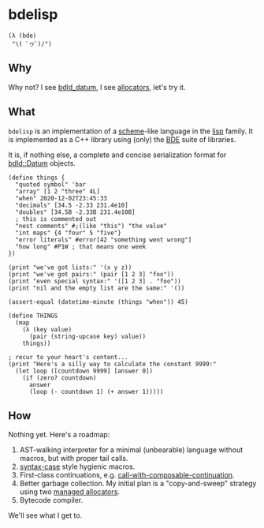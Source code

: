 bdelisp
=======
```racket
(λ (bde) 
 "\( ﾟヮﾟ)/")
```

Why
---
Why not? I see [bdld_datum][1], I see [allocators][2], let's try it.

What
----
`bdelisp` is an implementation of a [scheme][3]-like language in the [lisp][4]
family. It is implemented as a C++ library using (only) the [BDE][5] suite of
libraries.

It is, if nothing else, a complete and concise serialization format for
[bdld::Datum][1] objects.

```racket
(define things {
  "quoted symbol" 'bar
  "array" [1 2 "three" 4L]
  "when" 2020-12-02T23:45:33
  "decimals" [34.5 -2.33 231.4e10]
  "doubles" [34.5B -2.33B 231.4e10B]
  ; this is commented out
  "nest comments" #;(like "this") "the value"
  "int maps" {4 "four" 5 "five"}
  "error literals" #error[42 "something went wrong"]
  "how long" #P1W ; that means one week
})

(print "we've got lists:" '(x y z))
(print "we've got pairs:" (pair [1 2 3] "foo"))
(print "even special syntax:" '([1 2 3] . "foo"))
(print "nil and the empty list are the same:" '())

(assert-equal (datetime-minute (things "when")) 45)

(define THINGS
  (map
    (λ (key value)
      (pair (string-upcase key) value))
    things))

; recur to your heart's content...
(print "Here's a silly way to calculate the constant 9999:"
  (let loop ([countdown 9999] [answer 0])
    (if (zero? countdown)
      answer
      (loop (- countdown 1) (+ answer 1)))))
```

How
---
Nothing yet. Here's a roadmap:

1. AST-walking interpreter for a minimal (unbearable) language without
   macros, but with proper tail calls.
2. [syntax-case][6] style hygienic macros.
3. First-class continuations, e.g. [call-with-composable-continuation][8].
4. Better garbage collection. My initial plan is a "copy-and-sweep" strategy
   using two [managed allocators][7].
5. Bytecode compiler.

We'll see what I get to.

[1]: https://github.com/bloomberg/bde/blob/master/groups/bdl/bdld/bdld_datum.h
[2]: https://github.com/bloomberg/bde/tree/master/groups/bdl/bdlma
[3]: https://en.wikipedia.org/wiki/Scheme_(programming_language)
[4]: https://en.wikipedia.org/wiki/Lisp_(programming_language)
[5]: https://github.com/bloomberg/bde
[6]: https://www.gnu.org/software/guile/manual/html_node/Syntax-Case.html
[7]: https://github.com/bloomberg/bde/blob/master/groups/bdl/bdlma/bdlma_managedallocator.h
[8]: https://docs.racket-lang.org/guide/conts.html
